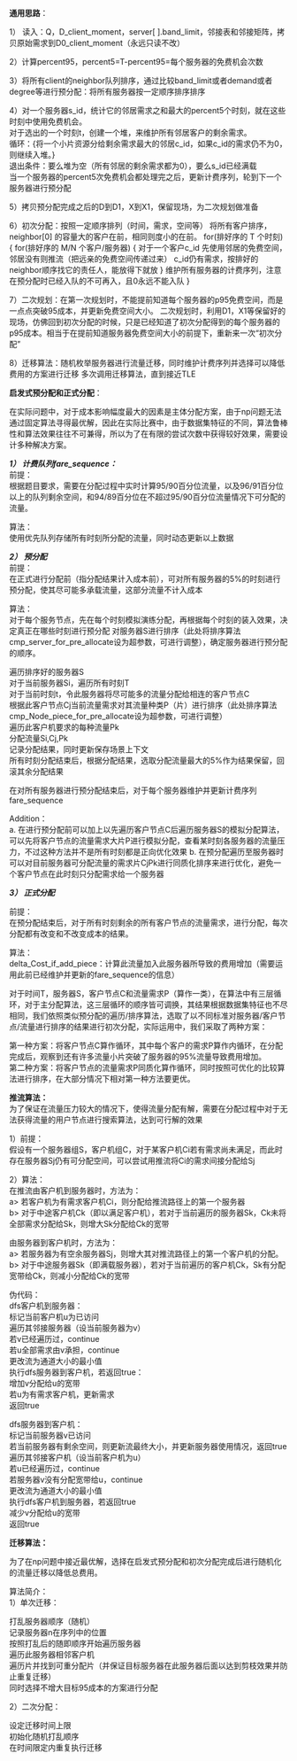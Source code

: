 **通用思路**：

1）	读入：Q，D_client_moment，server[ ].band_limit，邻接表和邻接矩阵，拷贝原始需求到D0_client_moment（永远只读不改）

2）计算percent95，percent5=T-percent95=每个服务器的免费机会次数

3）将所有client的neighbor队列排序，通过比较band_limit或者demand或者degree等进行预分配：将所有服务器按一定顺序排序排序

4）对一个服务器s_id，统计它的邻居需求之和最大的percent5个时刻，就在这些时刻中使用免费机会。  
对于选出的一个时刻t，创建一个堆，来维护所有邻居客户的剩余需求。  
循环：{将一个小片资源分给剩余需求最大的邻居c_id，如果c_id的需求仍不为0，则继续入堆。}   
退出条件：要么堆为空（所有邻居的剩余需求都为0），要么s_id已经满载  
当一个服务器的percent5次免费机会都处理完之后，更新计费序列，轮到下一个服务器进行预分配  

5）拷贝预分配完成之后的D到D1，X到X1，保留现场，为二次规划做准备

6）初次分配：按照一定顺序排列（时间，需求，空间等）
将所有客户排序，neighbor[0] 的容量大的客户在前，相同则度小的在前。
for(排好序的 T 个时刻)
{
	for(排好序的 M/N 个客户/服务器)
	{
		对于一个客户c_id
		先使用邻居的免费空间，邻居没有则推流（把远亲的免费空间传递过来）
		c_id仍有需求，按排好的neighbor顺序找它的责任人，能放得下就放
	}
	维护所有服务器的计费序列，注意在预分配时已经入队的不可再入，且0永远不能入队
}

7）二次规划：在第一次规划时，不能提前知道每个服务器的p95免费空间，而是一点点突破95成本，并更新免费空间大小。
二次规划时，利用D1，X1等保留好的现场，仿佛回到初次分配的时候，只是已经知道了初次分配得到的每个服务器的p95成本。相当于在提前知道服务器免费空间大小的前提下，重新来一次“初次分配”

8）迁移算法：随机枚举服务器进行流量迁移，同时维护计费序列并选择可以降低费用的方案进行迁移
多次调用迁移算法，直到接近TLE


**启发式预分配和正式分配**：

在实际问题中，对于成本影响幅度最大的因素是主体分配方案，由于np问题无法通过固定算法寻得最优解，因此在实际比赛中，由于数据集特征的不同，算法鲁棒性和算法效果往往不可兼得，所以为了在有限的尝试次数中获得较好效果，需要设计多种解决方案。

***1）	计费队列fare_sequence：***  
前提：  
根据题目要求，需要在分配过程中实时计算95/90百分位流量，以及96/91百分位以上的队列剩余空间，和94/89百分位在不超过95/90百分位流量情况下可分配的流量。

算法：  
使用优先队列存储所有时刻所分配的流量，同时动态更新以上数据

***2）	预分配***  
前提：  
在正式进行分配前（指分配结果计入成本前），可对所有服务器的5%的时刻进行预分配，使其尽可能多承载流量，这部分流量不计入成本

算法：  
对于每个服务节点，先在每个时刻模拟演练分配，再根据每个时刻的装入效果，决定真正在哪些时刻进行预分配
对服务器S进行排序（此处将排序算法cmp_server_for_pre_allocate设为超参数，可进行调整），确定服务器进行预分配的顺序。

遍历排序好的服务器S  
	对于当前服务器Si，遍历所有时刻T  
		对于当前时刻t，令此服务器将尽可能多的流量分配给相连的客户节点C  
			根据此客户节点Cj当前流量需求对其流量种类P（片）进行排序（此处排序算法cmp_Node_piece_for_pre_allocate设为超参数，可进行调整）  
			遍历此客户机要求的每种流量Pk  
				分配流量Si,Cj,Pk  
		记录分配结果，同时更新保存场景上下文  
	所有时刻分配结束后，根据分配结果，选取分配流量最大的5%作为结果保留，回滚其余分配结果

在对所有服务器进行预分配结束后，对于每个服务器维护并更新计费序列fare_sequence

Addition：  
a.	在进行预分配前可以加上以先遍历客户节点C后遍历服务器S的模拟分配算法，可以先将客户节点的流量需求大片P进行模拟分配，查看某时刻各服务器的流量压力，不过这种方法并不是所有时刻都是正向优化效果
b.	在预分配遍历至服务器时可以对目前服务器可分配流量的需求片CjPk进行同质化排序来进行优化，避免一个客户节点在此时刻只分配需求给一个服务器


***3）	正式分配***

前提：  
在预分配结束后，对于所有时刻剩余的所有客户节点的流量需求，进行分配，每次分配都有改变和不改变成本的结果。

算法：  
delta_Cost_if_add_piece：计算此流量加入此服务器所导致的费用增加（需要运用此前已经维护并更新的fare_sequence的信息）

对于时间T，服务器S，客户节点C和流量需求P（算作一类），在算法中有三层循环，对于主分配算法，这三层循环的顺序皆可调换，其结果根据数据集特征也不尽相同，我们依照类似预分配的遍历/排序算法，选取了以不同标准对服务器/客户节点/流量进行排序的结果进行初次分配，实际运用中，我们采取了两种方案：

第一种方案：将客户节点C算作循环，其中每个客户的需求P算作内循环，在分配完成后，观察到还有许多流量小片突破了服务器的95%流量导致费用增加。  
第二种方案：将客户节点的流量需求P同质化算作循环，同时按照可优化的比较算法进行排序，在大部分情况下相对第一种方法要更优。


**推流算法：**  
为了保证在流量压力较大的情况下，使得流量分配有解，需要在分配过程中对于无法获得流量的用户节点进行搜索算法，达到可行解的效果

1）前提：  
	假设有一个服务器组S，客户机组C，对于某客户机Ci若有需求尚未满足，而此时存在服务器Sj仍有可分配空间，可以尝试用推流将Ci的需求间接分配给Sj

2）算法：  
在推流由客户机到服务器时，方法为：  
a>	若客户机为有需求客户机Ci，则分配给推流路径上的第一个服务器  
b>	对于中途客户机Ck（即以满足客户机），若对于当前遍历的服务器Sk，Ck未将全部需求分配给Sk，则增大Sk分配给Ck的宽带  

由服务器到客户机时，方法为：  
a>	若服务器为有空余服务器Sj，则增大其对推流路径上的第一个客户机的分配。  
b>	对于中途服务器Sk（即满载服务器），若对于当前遍历的客户机Ck，Sk有分配宽带给Ck，则减小分配给Ck的宽带  

伪代码：  
dfs客户机到服务器：  
	标记当前客户机u为已访问  
	遍历其邻接服务器（设当前服务器为v）  
		若v已经遍历过，continue  
		若u全部需求由v承担，continue  
		更改流为通道大小的最小值    
		执行dfs服务器到客户机，若返回true：  
			增加v分配给u的宽带  
			若u为有需求客户机，更新需求  
			返回true  

dfs服务器到客户机：  
	标记当前服务器v已访问  
	若当前服务器有剩余空间，则更新流最终大小，并更新服务器使用情况，返回true  
	遍历其邻接客户机（设当前客户机为u）  
		若u已经遍历过，continue  
		若服务器v没有分配宽带给u，continue  
		更改流为通道大小的最小值  
		执行dfs客户机到服务器，若返回true  
			减少v分配给u的宽带  
			返回true  



**迁移算法：**

为了在np问题中接近最优解，选择在启发式预分配和初次分配完成后进行随机化的流量迁移以降低总费用。

算法简介：  
1）单次迁移：

打乱服务器顺序（随机）  
记录服务器n在序列中的位置  
按照打乱后的随即顺序开始遍历服务器  
遍历此服务器相邻客户机  
		遍历片并找到可重分配片（并保证目标服务器在此服务器后面以达到剪枝效果并防止重复迁移）  
		同时选择不增大目标95成本的方案进行分配  

2）二次分配：  

设定迁移时间上限  
初始化随机打乱顺序  
在时间限定内重复执行迁移  




